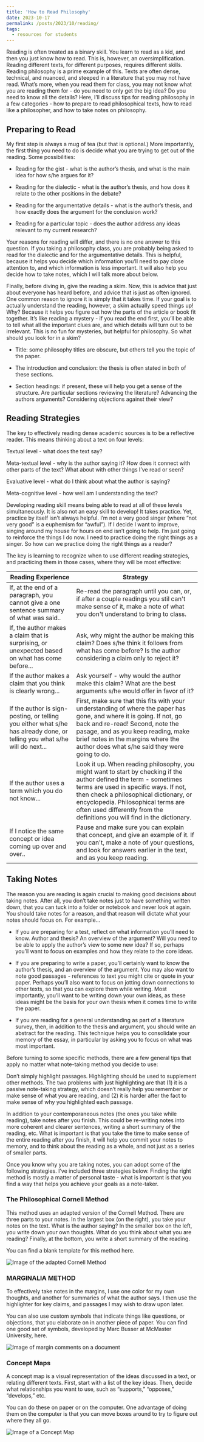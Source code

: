 ```yaml
---
title: 'How to Read Philosophy'
date: 2023-10-17
permalink: /posts/2023/10/reading/
tags:
  - resources for students
---
```


Reading is often treated as a binary skill.  You learn to read as a kid, and then you just know how to read.  This is, however, an oversimplification.  Reading different texts, for different purposes, requires different skills.  Reading philosophy is a prime example of this.  Texts are often dense, technical, and nuanced, and steeped in a literature that you may not have read.  What’s more, when you read them for class, you may not know what you are reading them for - do you need to only get the big idea?  Do you need to know all the details?  Here, I’ll discuss tips for reading philosophy in a few categories - how to prepare to read philosophical texts, how to read like a philosopher, and how to take notes on philosophy.

## Preparing to Read

My first step is always a mug of tea (but that is optional.)  More importantly, the first thing you need to do is decide what you are trying to get out of the reading.  Some possibilities:

* Reading for the gist - what is the author’s thesis, and what is the main idea for how s/he argues for it?

* Reading for the dialectic - what is the author’s thesis, and how does it relate to the other positions in the debate?

* Reading for the argumentative details - what is the author’s thesis, and how exactly does the argument for the conclusion work?

* Reading for a particular topic - does the author address any ideas relevant to my current research?  

Your reasons for reading will differ, and there is no one answer to this question.  If you taking a philosophy class, you are probably being asked to read for the dialectic and for the argumentative details.  This is helpful, because it helps you decide which information you’ll need to pay close attention to, and which information is less important.  It will also help you decide how to take notes, which I will talk more about below.

Finally, before diving in, give the reading a skim.  Now, this is advice that just about everyone has heard before, and advice that is just as often ignored.  One common reason to ignore it is simply that it takes time.  If your goal is to actually understand the reading, however, a skim actually speed things up!  Why?  Because it helps you figure out how the parts of the article or book fit together.  It’s like reading a mystery - if you read the end first, you’ll be able to tell what all the important clues are, and which details will turn out to be irrelevant.  This is no fun for mysteries, but helpful for philosophy.  So what should you look for in a skim?

* Title: some philosophy titles are obscure, but others tell you the topic of the paper.

* The introduction and conclusion: the thesis is often stated in both of these sections.

* Section headings: if present, these will help you get a sense of the structure.  Are particular sections reviewing the literature?  Advancing the authors arguments?  Considering objections against their view?

## Reading Strategies

The key to effectively reading dense academic sources is to be a reflective reader.  This means thinking about a text on four levels:

Textual level - what does the text say?  

Meta-textual level - why is the author saying it?  How does it connect with other parts of the text?  What about with other things I’ve read or seen?  

Evaluative level - what do I think about what the author is saying?

Meta-cognitive level - how well am I understanding the text?

Developing reading skill means being able to read at all of these levels simultaneously.  It is also not an easy skill to develop!  It takes practice.  Yet, practice by itself isn’t always helpful.  I’m not a very good singer (where “not very good” is a euphemism for “awful”).  If I decide I want to improve, singing around my house for hours on end isn’t going to help.  I’m just going to reinforce the things I do now.  I need to practice doing the right things as a singer.  So how can we practice doing the right things as a reader?

The key is learning to recognize when to use different reading strategies, and practicing them in those cases, where they will be most effective:

| Reading Experience | Strategy                                                   |
| --------         | ------------------------------------------------------------ |
| If, at the end of a paragraph, you cannot give a one sentence summary of what was said..    | Re-read the paragraph until you can, or, if after a couple readings you stil can't make sense of it, make a note of what you don't understand to bring to class.                         |
| If, the author makes a claim that is surprising, or unexpected based on what has come before...    | Ask, why might the author be making this claim? Does s/he think it follows from what has come before? Is the author considering a claim only to reject it?                          |
| If the author makes a claim that you think is clearly wrong...     | Ask yourself - why would the author make this claim? What are the best arguments s/he would offer in favor of it?                       |
| If the author is sign-posting, or telling you either what s/he has already done, or telling you what s/he will do next...     | First, make sure that this fits with your understanding of where the paper has gone, and where it is going. If not, go back and re-read! Second, note the pasage, and as you keep reading, make brief notes in the margins where the author does what s/he said they were going to do.                       |
| If the author uses a term which you do not know...    | Look it up. When reading philosophy, you might want to start by checking if the author defined the term - sometimes terms are used in specific ways. If not, then check a philosophical dictionary, or encyclopedia. Philosophical terms are often used differently from the definitions you will find in the dictionary.                       |
| If I notice the same concept or idea coming up over and over..    | Pause and make sure you can explain that concept, and give an example of it. If you can't, make a note of your questions, and look for answers earlier in the text, and as you keep reading.                      |

## Taking Notes

The reason you are reading is again crucial to making good decisions about taking notes.  After all, you don’t take notes just to have something written down, that you can tuck into a folder or notebook and never look at again.  You should take notes for a reason, and that reason will dictate what your notes should focus on.  For example…

* If you are preparing for a test, reflect on what information you’ll need to know.  Author and thesis?  An overview of the argument?  Will you need to be able to apply the author’s view to some new idea?  If so, perhaps you’ll want to focus on examples and how they relate to the core ideas.

* If you are preparing to write a paper, you’ll certainly want to know the author’s thesis, and an overview of the argument.  You may also want to note good passages - references to text you might cite or quote in your paper.  Perhaps you’ll also want to focus on jotting down connections to other texts, so that you can explore them while writing.  Most importantly, you’ll want to be writing down your own ideas, as these ideas might be the basis for your own thesis when it comes time to write the paper.

* If you are reading for a general understanding as part of a literature survey, then, in addition to the thesis and argument, you should write an abstract for the reading.  This technique helps you to consolidate your memory of the essay, in particular by asking you to focus on what was most important.

Before turning to some specific methods, there are a few general tips that apply no matter what note-taking method you decide to use:

Don’t simply highlight passages.  Highlighting should be used to supplement other methods.  The two problems with just highlighting are that (1) it is a passive note-taking strategy, which doesn’t really help you remember or make sense of what you are reading, and (2) it is harder after the fact to make sense of why you highlighted each passage.

In addition to your contemporaneous notes (the ones you take while reading), take notes after you finish.  This could be re-writing notes into more coherent and clearer sentences, writing a short summary of the reading, etc.  What is important is that you take the time to make sense of the entire reading after you finish, it will help you commit your notes to memory, and to think about the reading as a whole, and not just as a series of smaller parts.

Once you know why you are taking notes, you can adopt some of the following strategies.  I’ve included three strategies below.  Finding the right method is mostly a matter of personal taste - what is important is that you find a way that helps you achieve your goals as a note-taker.

### The Philosophical Cornell Method
This method uses an adapted version of the Cornell Method. There are three parts to your notes. In the largest box (on the right), you take your notes on the text. What is the author saying? In the smaller box on the left, you write down your own thoughts. What do you think about what you are reading? Finally, at the bottom, you write a short summary of the reading.

You can find a blank template for this method here.

![Image of the adapted Cornell Method](/images/cornell-image.jpg)

### MARGINALIA METHOD
To effectively take notes in the margins, I use one color for my own thoughts, and another for summaries of what the author says. I then use the highlighter for key claims, and passages I may wish to draw upon later.

You can also use custom symbols that indicate things like questions, or objections, that you elaborate on in another piece of paper. You can find one good set of symbols, developed by Marc Busser at McMaster University, here.

![Image of margin comments on a document](/images/marginalia.jpg)

### Concept Maps

A concept map is a visual representation of the ideas discussed in a text, or relating different texts. First, start with a list of the key ideas. Then, decide what relationships you want to use, such as “supports,” “opposes,” “develops,” etc.

You can do these on paper or on the computer. One advantage of doing them on the computer is that you can move boxes around to try to figure out where they all go.

![Image of a Concept Map](/images/concept-map.jpg)
